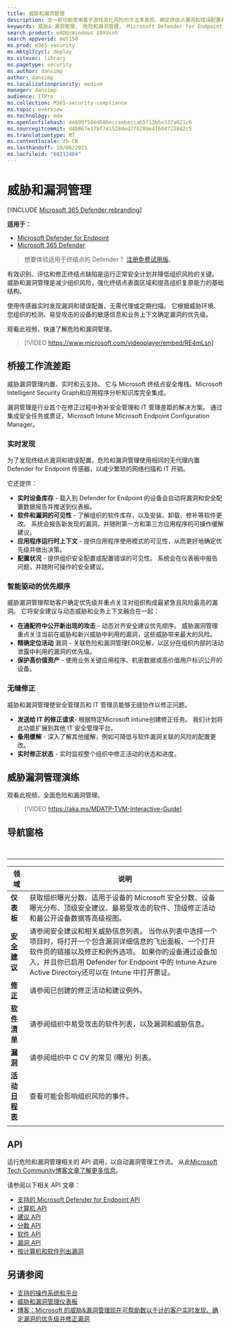 ```yaml
---
title: 威胁和漏洞管理
description: 这一新功能使用基于游戏变化风险的方法来发现、确定终结点漏洞和错误配置并修复这些漏洞和错误配置。
keywords: 威胁& 漏洞管理， 危险和漏洞管理， Microsoft Defender for Endpoint TVM， Microsoft Defender for Endpoint-TVM， 漏洞管理， 漏洞评估， 威胁和漏洞扫描， 安全配置评估， 适用于终结点的 Microsoft Defender， 终结点漏洞， 下一代
search.product: eADQiWindows 10XVcnh
search.appverid: met150
ms.prod: m365-security
ms.mktglfcycl: deploy
ms.sitesec: library
ms.pagetype: security
ms.author: dansimp
author: dansimp
ms.localizationpriority: medium
manager: dansimp
audience: ITPro
ms.collection: M365-security-compliance
ms.topic: overview
ms.technology: mde
ms.openlocfilehash: 44690f586d606ecceebecca65f13b5e337a021c6
ms.sourcegitcommit: d4b867e37bf741528ded7fb289e4f6847228d2c5
ms.translationtype: MT
ms.contentlocale: zh-CN
ms.lasthandoff: 10/06/2021
ms.locfileid: "60212484"
---
```

# <a name="threat-and-vulnerability-management"></a>威胁和漏洞管理

[!INCLUDE [Microsoft 365 Defender rebranding](../../includes/microsoft-defender.md)]

**适用于：**
- [Microsoft Defender for Endpoint](https://go.microsoft.com/fwlink/p/?linkid=2154037)
- [Microsoft 365 Defender](https://go.microsoft.com/fwlink/?linkid=2118804)

> 想要体验适用于终结点的 Defender？ [注册免费试用版](https://signup.microsoft.com/create-account/signup?products=7f379fee-c4f9-4278-b0a1-e4c8c2fcdf7e&ru=https://aka.ms/MDEp2OpenTrial?ocid=docs-wdatp-portaloverview-abovefoldlink)。

有效识别、评估和修正终结点缺陷是运行正常安全计划并降低组织风险的关键。 威胁和漏洞管理是减少组织风险，强化终结点表面区域和提高组织复原能力的基础结构。

使用传感器实时发现漏洞和错误配置，无需代理或定期扫描。 它根据威胁环境、您组织的检测、易受攻击的设备的敏感信息和业务上下文确定漏洞的优先级。

观看此视频，快速了解危险和漏洞管理。

> [!VIDEO https://www.microsoft.com/videoplayer/embed/RE4mLsn]

## <a name="bridging-the-workflow-gaps"></a>桥接工作流差距

威胁漏洞管理内置、实时和云支持。 它与 Microsoft 终结点安全堆栈、Microsoft Intelligent Security Graph和应用程序分析知识库完全集成。

漏洞管理是行业首个在修正过程中弥补安全管理和 IT 管理差距的解决方案。 通过集成安全任务或票证，Microsoft Intune Microsoft Endpoint Configuration Manager。

### <a name="real-time-discovery"></a>实时发现

为了发现终结点漏洞和错误配置，危险和漏洞管理使用相同的无代理内置 Defender for Endpoint 传感器，以减少繁琐的网络扫描和 IT 开销。

它还提供：

- **实时设备库存** - 载入到 Defender for Endpoint 的设备会自动将漏洞和安全配置数据报告并推送到仪表板。
- **软件和漏洞的可见性** - 了解组织的软件库存，以及安装、卸载、修补等软件更改。 系统会报告新发现的漏洞，并随附第一方和第三方应用程序的可操作缓解建议。
- **应用程序运行时上下文** - 提供应用程序使用模式的可见性，从而更好地确定优先级并做出决策。
- **配置状况** - 提供组织安全配置或配置错误的可见性。 系统会在仪表板中报告问题，并随附可操作的安全建议。

### <a name="intelligence-driven-prioritization"></a>智能驱动的优先顺序

威胁漏洞管理帮助客户确定优先级并重点关注对组织构成最紧急且风险最高的漏洞。 它将安全建议与动态威胁和业务上下文融合在一起：

- **在通配符中公开新出现的攻击** - 动态对齐安全建议优先顺序。 威胁漏洞管理重点关注当前在威胁和新兴威胁中利用的漏洞，这些威胁带来最大的风险。
- **精确定位活动** 漏洞 - 关联危险和漏洞管理EDR见解，以区分在组织内部的活动泄露中利用的漏洞的优先级。
- **保护高价值资产** - 使用业务关键应用程序、机密数据或高价值用户标识公开的设备。

### <a name="seamless-remediation"></a>无缝修正

威胁和漏洞管理使安全管理员和 IT 管理员能够无缝协作以修正问题。

- **发送给 IT 的修正请求**- 根据特定Microsoft Intune创建修正任务。 我们计划将此功能扩展到其他 IT 安全管理平台。
- **备用缓解** - 深入了解其他缓解，例如可降低与软件漏洞关联的风险的配置更改。
- **实时修正状态** - 实时监视整个组织中修正活动的状态和进度。

## <a name="threat-and-vulnerability-management-walk-through"></a>威胁漏洞管理演练

观看此视频，全面危险和漏洞管理。

> [!VIDEO https://aka.ms/MDATP-TVM-Interactive-Guide]

## <a name="navigation-pane"></a>导航窗格 

<br>

****

|领域|说明|
|---|---|
|**仪表板**|获取组织曝光分数、适用于设备的 Microsoft 安全分数、设备曝光分布、顶级安全建议、最易受攻击的软件、顶级修正活动和最公开设备数据等高级视图。|
|[**安全建议**](tvm-security-recommendation.md)|请参阅安全建议和相关威胁信息列表。 当你从列表中选择一个项目时，将打开一个包含漏洞详细信息的飞出面板、一个打开软件页的链接以及修正和例外选项。 如果你的设备通过设备加入，并且你已启用 Defender for Endpoint 中的 Intune Azure Active Directory还可以在 Intune 中打开票证。|
|[**修正**](tvm-remediation.md)|请参阅已创建的修正活动和建议例外。|
|[**软件清单**](tvm-software-inventory.md)|请参阅组织中易受攻击的软件列表，以及漏洞和威胁信息。|
|[**漏洞**](tvm-weaknesses.md)|请参阅组织中 C CV 的常见 (曝光) 列表。|
|[**活动日程表**](threat-and-vuln-mgt-event-timeline.md)|查看可能会影响组织风险的事件。|
|||

## <a name="apis"></a>API

运行危险和漏洞管理相关的 API 调用，以自动漏洞管理工作流。 从此[Microsoft Tech Community博客文章了解更多信息](https://techcommunity.microsoft.com/t5/microsoft-defender-atp/threat-amp-vulnerability-management-apis-are-now-generally/ba-p/1304615)。

请参阅以下相关 API 文章：

- [支持的 Microsoft Defender for Endpoint API](exposed-apis-list.md)
- [计算机 API](machine.md)
- [建议 API](vulnerability.md)
- [分数 API](score.md)
- [软件 API](software.md)
- [漏洞 API](vulnerability.md)
- [按计算机和软件列出漏洞](get-all-vulnerabilities-by-machines.md)

## <a name="see-also"></a>另请参阅

- [支持的操作系统和平台](tvm-supported-os.md)
- [威胁和漏洞管理仪表板](tvm-dashboard-insights.md)
- [博客：Microsoft 的威胁&漏洞管理现在可帮助数以千计的客户实时发现、确定漏洞的优先级并修正漏洞](https://www.microsoft.com/security/blog/2019/07/02/microsofts-threat-vulnerability-management-now-helps-thousands-of-customers-to-discover-prioritize-and-remediate-vulnerabilities-in-real-time/)
